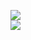 [![](https://img.shields.io/badge/Made%20With-Github%20Spray-lightgrey.svg?style=for-the-badge&logo=github)](https://github.com/Annihil/github-spray#155)  
[![](https://i.imgur.com/2DrTn0Z.gif)](https://github.com/Annihil/github-spray)